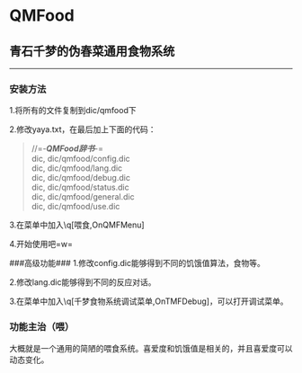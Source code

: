 # QMFood
## 青石千梦的伪春菜通用食物系统

-------------

### 安装方法 ###
1.将所有的文件复制到dic/qmfood下

2.修改yaya.txt，在最后加上下面的代码：
>//=-***QMFood辞书***-=  
dic, dic/qmfood/config.dic  
dic, dic/qmfood/lang.dic  
dic, dic/qmfood/debug.dic  
dic, dic/qmfood/status.dic  
dic, dic/qmfood/general.dic  
dic, dic/qmfood/use.dic

3.在菜单中加入\q[喂食,OnQMFMenu]

4.开始使用吧=w=

###高级功能###
1.修改config.dic能够得到不同的饥饿值算法，食物等。

2.修改lang.dic能够得到不同的反应对话。

3.在菜单中加入\q[千梦食物系统调试菜单,OnTMFDebug]，可以打开调试菜单。

### 功能主治（喂） ###
大概就是一个通用的简陋的喂食系统。喜爱度和饥饿值是相关的，并且喜爱度可以动态变化。
